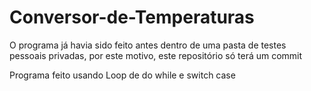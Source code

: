 # Conversor-de-Temperaturas

O programa já havia sido feito antes dentro de uma pasta de testes pessoais privadas, por este motivo, este repositório só terá um commit

Programa feito usando Loop de do while e switch case